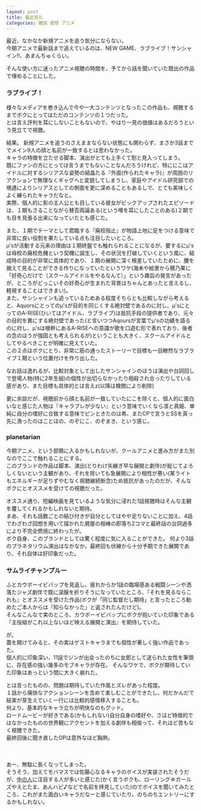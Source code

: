 ```yaml
---
layout: post
title: 最近見た
categories: 雑談 感想 アニメ
---
```


最近、なかなか新規アニメを追う気分にならない。  
今期アニメで最新話まで追えているのは、NEW GAME、ラブライブ！サンシャイン!!、あまんちゅくらい。  

そんな使い方に迷ったアニメ視聴の時間を、予てから話を聞いていた既出の作品で埋めることにした。

### ラブライブ！
様々なメディアを巻き込んで今や一大コンテンツとなったこの作品も、視聴するまでボクにとってはただのコンテンツの１つだった。  
とは言え評判を耳にしないこともないので、やはり一見の価値はあるだろうという見立てで視聴。  
  
結果。
新規アニメを追うのさえままならない状態にも関わらず、まさか3話まででメイン9人の顔と名前が一致するとは思わなかった。  
キャラの特徴を立たせる脚本、演出がとても上手くて割と見入ってしまう。  
既にファンの方にとっては言うまでもないことなんだろうけれど、特ににこはアイドルに対するシリアスな姿勢の結晶たる『外面(作られたキャラ)』が周囲のリアクションで無理なくギャグへと変貌してしまうし、家庭やアイドル研究部での境遇によりシリアスとしての側面を更に深めることもあるしで、とても美味しくよく練られたキャラだなと。  
実際、個人的に影の主人公とも目している彼女がピックアップされたエピソードは、１期もさることながら賛否両論ある(という噂を耳にしたことのある)２期でも目を見張る出来になっていたとも感じた。  
  
また、１期でテーマとして君臨する『廃校阻止』が物語上地に足をつける意味で非常に良い役割を果たしている点も注目したいところ。  
μ'sが活動する元来の理由は１期終盤でも触れられることになるが、要するにμ'sは母校の廃校危機という契機に誕生し、その状況を打破していくという風に、結成時の目的が非常に具体的であり、１期の展開に深く根差していたために、腰を据えて見ることができる作りになっていたというワケ(海未や絵里から穂乃果に「好奇心だけで（スクールアイドルをやるなんて）」という趣旨の発言があったが、ところがどっこいその好奇心が生まれた背景はちゃんとあったと言えるし、軽視することはできまい)。  
また、サンシャインも追っているためある程度そちらとも比較しながら考えると、Aquorsにとってのμ'sが目的を同じくする絶対壁であるのに対し、μ'sにとってのA-RISE(ひいてはアイドル、ラブライブ)は抵抗手段の提供者であり、元々の目的を異にする絶対壁であった(と言いつつAqoursが言葉でμ'sの功績を語るのに対し、μ'sは根幹にあるA-RISEへの意識が歌を口遊む形で表れており、後者の念のほうが強固とも考えられるが)ということも大きく、スクールアイドルとしてやるべきことが明確に見えていた。  
この２点はボクにとり、非常に筋の通ったストーリーで目標も一目瞭然なラブライブ１期という位置付けを作り出した。
  
なお話は逸れるが、比較対象として出したサンシャインのほうは演出や台詞回しで登場人物(特に2年生組)の個性が出切らなかったり相殺され合ったりしている感があり、また目標も具体的とは言えz(以降は検閲により削除)  
  
更に余談だが、視聴前から顔と名前が一致していたにこを除くと、個人的に面白いなと感じた人物は『キャラブレが少ない』という意味でいくなら凛と真姫、単純に自分の嗜好に合致する意味でピンときたのは希、またCPで言うとSSを真っ先に漁ったのはことほの、のぞにこ、のぞまき、という感じ。
  
### planetarian
今期アニメ、という部類に入るかもしれないが、クールアニメと進み方がまた別なのでここで触れることにする。  
このブランドの作品は脚本、演出(とりわけ矢継ぎ早な展開と劇伴)が総じてよろしくないという主観があり、それを除いても急展開により相性が悪い(某ライトもエネルギーが足りずやむなく視聴継続断念)ため抵抗があったのだが、そんなボクにとオススメを受けての視聴だった。  
  
オススメ通り、短編映画を見ているような気分に浸れた1話視聴時はそんな主観を覆してくれるかもしれないと期待。  
まあ、それも話数ごとの結び付きが自分としてはやや足りないことに加え、4話でわざわざ回想を用いて描かれた屑屋の相棒の即落ち2コマと最終話の台詞過多により不完全燃焼に終わったが。  
ボク自身、このブランドとしては驚く程度に気に入ることができた。
何より3話のプラネタリウム演出はなかなか。最終回も伏線から十分予期できた展開であり、それ自体は好印象だった。
  
### サムライチャンプルー
ふとカウボーイビバップを見返し、疲れからか1話の臨場感ある戦闘シーンや洒落たジャズ劇伴で既に涙腺を折りそうになっていたところ、『それを見るならこれも』とオススメを受けた作品(ボクが「同じ監督だし期待」と言ったところ勧めたご本人からは「知らなかった」と返されたんだけど)。  
そんなこんなで実のところ、カウボーイビバップにボクが抱いていた印象である『主役組がこれ以上ないほど映える展開と演出』を期待していた。  
  
が。  
蓋を開けてみると、その実はゲストキャラまでも個性が著しく強い作品であった。  
個人的に印象深い、11話でジンが出会ったのちに女郎として送られた女性を筆頭に、存在感の強い幾多のモブキャラが存在。 
そんなワケで、ボクが期待していた印象はあっという間に大きく崩れた。  
  
とは言ったものの、問題は期待していた作風とズレがあった程度。  
１話から痛快なアクションシーンを含めて楽しむことができたし、何だかんだで結束が芽生えていく一行には比較的感情移入することも。  
何より、基本的なキャラ立ちが明快なのもグッド。  
ロードムービーが好きである(かもしれない)自分自身の嗜好や、さほど特徴的ではなかったものの世界観にアクセントを加える劇伴も相俟って、それほど苦もなく視聴できた。  
最終回後に聞き直したOPは意外なほど胸熱。  
<br />
<br />
<br />
あー、無駄に長くなってしまった。  
そうそう、加えてモバマスでは佐藤心なるキャラのボイスが実装されたそうだが、[中の人](https://ja.wikipedia.org/wiki/%e8%8a%b1%e5%ae%88%e3%82%86%e3%81%bf%e3%82%8a)に注目する人が多いと感じた(かく言うボクも、ローリング☆ガールズやえとたま、あんハピ♪などで名前を拝見していた)のでボイスを聞いてみたところ、これがまた面白いキャラだなーと感じていたり。のちのちエントリーにするかもしれない。
